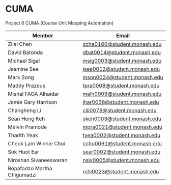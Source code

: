 # CUMA

Project 6 CUMA (Course Unit Mapping Automation)

| Member                      | Email                       |
| --------------------------- | --------------------------- |
| Zilei Chen                  | zche0160@student.monash.edu |
| David Batonda               | dbat0014@student.monash.edu |
| Michael Sigal               | msig0003@student.monash.edu |
| Jasmine See                 | jsee0012@student.monash.edu |
| Mark Song                   | mson0024@student.monash.edu |
| Maddy Prazeus               | tpra0008@student.monash.edu |
| Mishal FAOA Alhaidar        | malh0009@student.monash.edu |
| Jamie Gary Harrison         | jhar0038@student.monash.edu |
| Changheng Li                | clii0078@student.monash.edu |
| Sean Heng Keh               | skeh0003@student.monash.edu |
| Melvin Pramode              | mpra0021@student.monash.edu |
| Tharith Yeak                | tyea0002@student.monash.edu |
| Cheuk Lam Winnie Chui       | cchu0061@student.monash.edu |
| Sok Huot Ear                | sear0002@student.monash.edu |
| Niroshan Sivaneeswaran      | nsiv0005@student.monash.edu |
| Ropafadzo Martha Chigumadzi | rchi0023@student.monash.edu |
